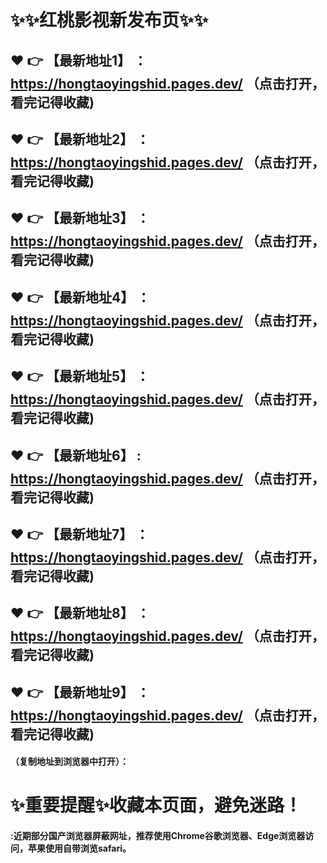 # :sparkles::sparkles:红桃影视新发布页:sparkles::sparkles:

 :heart: :point_right: 【最新地址1】 ：https://hongtaoyingshid.pages.dev/  （点击打开，看完记得收藏)
 ------
 :heart: :point_right: 【最新地址2】 ：https://hongtaoyingshid.pages.dev/   （点击打开，看完记得收藏)
 ------
 :heart: :point_right: 【最新地址3】 ：https://hongtaoyingshid.pages.dev/   （点击打开，看完记得收藏)
 ------
 :heart: :point_right: 【最新地址4】 ：https://hongtaoyingshid.pages.dev/   （点击打开，看完记得收藏)
 ------
 :heart: :point_right: 【最新地址5】 ：https://hongtaoyingshid.pages.dev/  （点击打开，看完记得收藏)
 ------
 :heart: :point_right: 【最新地址6】 : https://hongtaoyingshid.pages.dev/    （点击打开，看完记得收藏)
 ------
 :heart: :point_right: 【最新地址7】 ：https://hongtaoyingshid.pages.dev/   （点击打开，看完记得收藏)
 ------
 :heart: :point_right: 【最新地址8】 ：https://hongtaoyingshid.pages.dev/  （点击打开，看完记得收藏)
 ------
 :heart: :point_right: 【最新地址9】 ：https://hongtaoyingshid.pages.dev/  （点击打开，看完记得收藏)
  ------

  
#### （复制地址到浏览器中打开）：
# :sparkles:重要提醒:sparkles:收藏本页面，避免迷路！
#### :近期部分国产浏览器屏蔽网址，推荐使用Chrome谷歌浏览器、Edge浏览器访问，苹果使用自带浏览safari。
